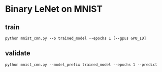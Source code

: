 # Binary LeNet on MNIST

## train
```python mnist_cnn.py --o trained_model --epochs 1 [--gpus GPU_ID]```

## validate
```python mnist_cnn.py --model_prefix trained_model --epochs 1 --predict```
